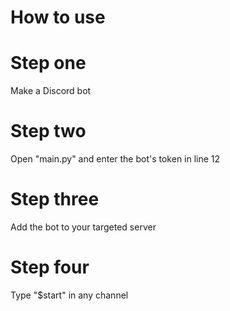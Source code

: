 # How to use
# Step one 
Make a Discord bot
# Step two
Open "main.py" and enter the bot's token in line 12
# Step three
Add the bot to your targeted server
# Step four
Type "$start" in any channel
